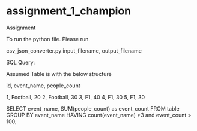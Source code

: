 # assignment_1_champion
Assignment

To run the python file. Please run.

csv_json_converter.py input_filename, output_filename

SQL Query:

Assumed Table is with the below structure

id,	event_name, people_count

1, 	Football, 	20
2, 	Football, 	30
3, 	F1, 		40
4, 	F1, 		30
5, 	F1, 		30


SELECT event_name, SUM(people_count) as event_count
FROM table
GROUP BY event_name
HAVING count(event_name) >3 and event_count > 100;
